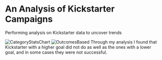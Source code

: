 # An Analysis of Kickstarter Campaigns
Performing analysis on Kickstarter data to uncover trends 

![CategoryStatsChart](https://user-images.githubusercontent.com/113744353/192171585-45417044-4526-4b93-97f3-99da8b8a4631.png)
![OutcomesBased](https://user-images.githubusercontent.com/113744353/192171595-9de45850-d528-4005-a5d4-7cc9b91c553e.png)
Through my analysis I found that Kickstarter with a higher goal did not do as well as the ones with a lower goal, and in some cases they were not successful. 
